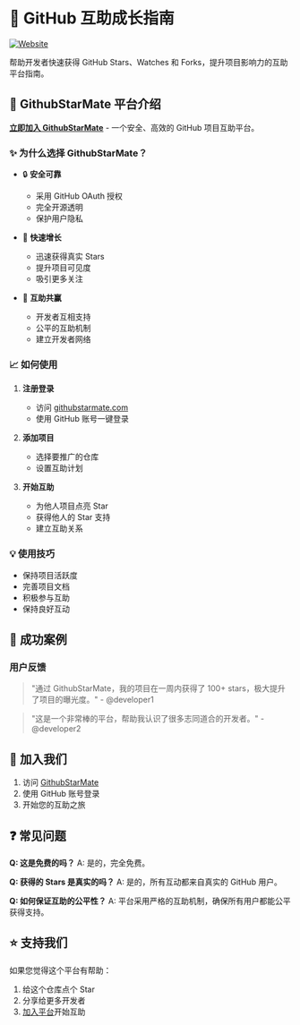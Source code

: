 # 🌟 GitHub 互助成长指南

[![Website](https://img.shields.io/badge/官网-GithubStarMate-ff69b4)](https://githubstarmate.com)

帮助开发者快速获得 GitHub Stars、Watches 和 Forks，提升项目影响力的互助平台指南。

## 🚀 GithubStarMate 平台介绍

[**立即加入 GithubStarMate**](https://githubstarmate.com) - 一个安全、高效的 GitHub 项目互助平台。

### ✨ 为什么选择 GithubStarMate？

- 🔒 **安全可靠**
  - 采用 GitHub OAuth 授权
  - 完全开源透明
  - 保护用户隐私

- 🚀 **快速增长**
  - 迅速获得真实 Stars
  - 提升项目可见度
  - 吸引更多关注

- 🤝 **互助共赢**
  - 开发者互相支持
  - 公平的互助机制
  - 建立开发者网络

### 📈 如何使用

1. **注册登录**
   - 访问 [githubstarmate.com](https://githubstarmate.com)
   - 使用 GitHub 账号一键登录

2. **添加项目**
   - 选择要推广的仓库
   - 设置互助计划

3. **开始互助**
   - 为他人项目点亮 Star
   - 获得他人的 Star 支持
   - 建立互助关系

### 💡 使用技巧

- 保持项目活跃度
- 完善项目文档
- 积极参与互助
- 保持良好互动

## 🌟 成功案例

### 用户反馈

> "通过 GithubStarMate，我的项目在一周内获得了 100+ stars，极大提升了项目的曝光度。" - @developer1

> "这是一个非常棒的平台，帮助我认识了很多志同道合的开发者。" - @developer2

## 🤝 加入我们

1. 访问 [GithubStarMate](https://githubstarmate.com)
2. 使用 GitHub 账号登录
3. 开始您的互助之旅

## ❓ 常见问题

**Q: 这是免费的吗？**
A: 是的，完全免费。

**Q: 获得的 Stars 是真实的吗？**
A: 是的，所有互动都来自真实的 GitHub 用户。

**Q: 如何保证互助的公平性？**
A: 平台采用严格的互助机制，确保所有用户都能公平获得支持。

## ⭐ 支持我们

如果您觉得这个平台有帮助：
1. 给这个仓库点个 Star
2. 分享给更多开发者
3. [加入平台](https://githubstarmate.com)开始互助

